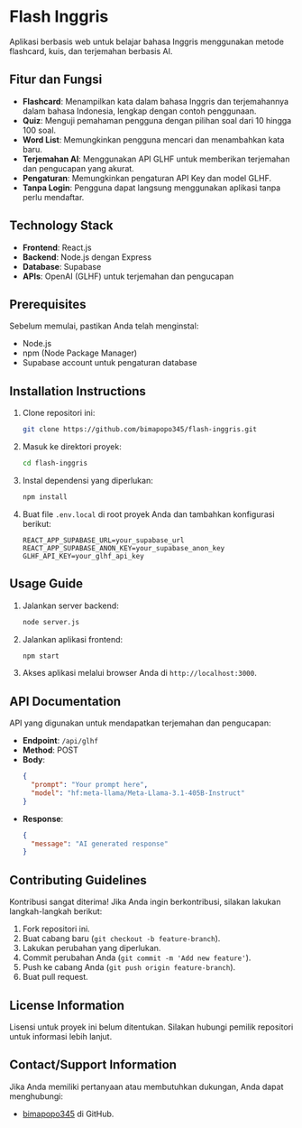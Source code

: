# Flash Inggris

Aplikasi berbasis web untuk belajar bahasa Inggris menggunakan metode flashcard, kuis, dan terjemahan berbasis AI.

## Fitur dan Fungsi
- **Flashcard**: Menampilkan kata dalam bahasa Inggris dan terjemahannya dalam bahasa Indonesia, lengkap dengan contoh penggunaan.
- **Quiz**: Menguji pemahaman pengguna dengan pilihan soal dari 10 hingga 100 soal.
- **Word List**: Memungkinkan pengguna mencari dan menambahkan kata baru.
- **Terjemahan AI**: Menggunakan API GLHF untuk memberikan terjemahan dan pengucapan yang akurat.
- **Pengaturan**: Memungkinkan pengaturan API Key dan model GLHF.
- **Tanpa Login**: Pengguna dapat langsung menggunakan aplikasi tanpa perlu mendaftar.

## Technology Stack
- **Frontend**: React.js
- **Backend**: Node.js dengan Express
- **Database**: Supabase
- **APIs**: OpenAI (GLHF) untuk terjemahan dan pengucapan

## Prerequisites
Sebelum memulai, pastikan Anda telah menginstal:
- Node.js
- npm (Node Package Manager)
- Supabase account untuk pengaturan database

## Installation Instructions
1. Clone repositori ini:
   ```bash
   git clone https://github.com/bimapopo345/flash-inggris.git
   ```
2. Masuk ke direktori proyek:
   ```bash
   cd flash-inggris
   ```
3. Instal dependensi yang diperlukan:
   ```bash
   npm install
   ```
4. Buat file `.env.local` di root proyek Anda dan tambahkan konfigurasi berikut:
   ```plaintext
   REACT_APP_SUPABASE_URL=your_supabase_url
   REACT_APP_SUPABASE_ANON_KEY=your_supabase_anon_key
   GLHF_API_KEY=your_glhf_api_key
   ```

## Usage Guide
1. Jalankan server backend:
   ```bash
   node server.js
   ```
2. Jalankan aplikasi frontend:
   ```bash
   npm start
   ```
3. Akses aplikasi melalui browser Anda di `http://localhost:3000`.

## API Documentation
API yang digunakan untuk mendapatkan terjemahan dan pengucapan:
- **Endpoint**: `/api/glhf`
- **Method**: POST
- **Body**:
  ```json
  {
    "prompt": "Your prompt here",
    "model": "hf:meta-llama/Meta-Llama-3.1-405B-Instruct"
  }
  ```
- **Response**:
  ```json
  {
    "message": "AI generated response"
  }
  ```

## Contributing Guidelines
Kontribusi sangat diterima! Jika Anda ingin berkontribusi, silakan lakukan langkah-langkah berikut:
1. Fork repositori ini.
2. Buat cabang baru (`git checkout -b feature-branch`).
3. Lakukan perubahan yang diperlukan.
4. Commit perubahan Anda (`git commit -m 'Add new feature'`).
5. Push ke cabang Anda (`git push origin feature-branch`).
6. Buat pull request.

## License Information
Lisensi untuk proyek ini belum ditentukan. Silakan hubungi pemilik repositori untuk informasi lebih lanjut.

## Contact/Support Information
Jika Anda memiliki pertanyaan atau membutuhkan dukungan, Anda dapat menghubungi:
- [bimapopo345](https://github.com/bimapopo345) di GitHub.
